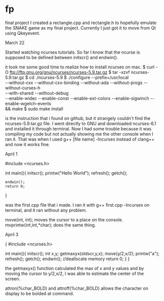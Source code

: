 # fp
final project
I created a rectangle.cpp and rectangle.h to hopefully emulate the SNAKE game as my final project. Currently I just got it to move from Qt using Qkeyevent.

March 22

Started watching ncurses tutorials. So far I know that the ncurse is supposed to be defined between 
initscr() and endwin(). 

it took me some good time to realize how to install ncurses on mac. 
$ curl -O ftp://ftp.gnu.org/gnu/ncurses/ncurses-5.9.tar.gz
$ tar -xzvf ncurses-5.9.tar.gz
$ cd ./ncurses-5.9
$ ./configure --prefix=/usr/local \
  --without-cxx --without-cxx-binding --without-ada --without-progs --without-curses-h \
  --with-shared --without-debug \
  --enable-widec --enable-const --enable-ext-colors --enable-sigwinch --enable-wgetch-events \
&& make
$ sudo make install

is the instruction that i found on github, but it strangely couldn't find the ncurses-5.9.tar.gz file.
I went directly to GNU and downloaded ncurses-6.1 and installed it through terminal. Now I had some trouble
because it was compiling my code but not actually showing me the other console when I ran it. That was when I
used g++ [file name] -lncurses instead of clang++ and now it works fine.

April 1

#include <ncurses.h>

int main(){
	initscr();
	printw("Hello World");
	refresh();
	getch();

	endwin();
	return 0;
}

was the first.cpp file that i made. I ran it with g++ first.cpp -lncurses on terminal, and it ran without any problem.

move(int, int); moves the cursor to a place on the console.
mvprintw(int,int,*char); does the same thing.


April 3


{
#include <ncurses.h>

int main(){
	initscr();
	int x,y;
	getmaxyx(stdscr,y,x);
	move(y/2,x/2);
	printw("a");
	refresh();
	getch();
	endwin(); //deallocate memory
	return 0;
}
}


the getmaxyx() function calculated the max of x and y values and by moving the cursor to y/2,x/2, I was able to
estimate the center of the screen.

attron(%char_BOLD) and attroff(%char_BOLD) allows the character on display to be bolded at command.
